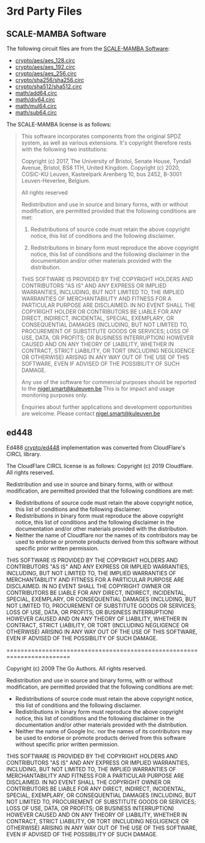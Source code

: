 # 3rd Party Files

## SCALE-MAMBA Software

The following circuit files are from the [SCALE-MAMBA Software](https://homes.esat.kuleuven.be/~nsmart/SCALE/):

 - [crypto/aes/aes_128.circ](crypto/aes/aes_128.circ)
 - [crypto/aes/aes_192.circ](crypto/aes/aes_192.circ)
 - [crypto/aes/aes_256.circ](crypto/aes/aes_256.circ)
 - [crypto/sha256/sha256.circ](crypto/sha256/sha256.circ)
 - [crypto/sha512/sha512.circ](crypto/sha512/sha512.circ)
 - [math/add64.circ](math/add64.circ)
 - [math/div64.circ](math/div64.circ)
 - [math/mul64.circ](math/mul64.circ)
 - [math/sub64.circ](math/sub64.circ)

The SCALE-MAMBA license is as follows:

> This software incorporates components from the original SPDZ system, as well as various
> extensions. It's  copyright therefore rests with the following two institutions:
>
> Copyright (c) 2017, The University of Bristol, Senate House, Tyndall Avenue, Bristol, BS8 1TH, United Kingdom.
> Copyright (c) 2020, COSIC-KU Leuven, Kasteelpark Arenberg 10, bus 2452, B-3001 Leuven-Heverlee, Belgium.
>
> All rights reserved
>
> Redistribution and use in source and binary forms, with or without modification, are permitted provided that the following conditions are met:
>
> 1. Redistributions of source code must retain the above copyright notice, this list of conditions and the following disclaimer.
>
> 2. Redistributions in binary form must reproduce the above copyright notice, this list of conditions and the following disclaimer in the documentation and/or other materials provided with the distribution.
>
> THIS SOFTWARE IS PROVIDED BY THE COPYRIGHT HOLDERS AND CONTRIBUTORS "AS IS" AND ANY EXPRESS OR IMPLIED WARRANTIES, INCLUDING, BUT NOT LIMITED TO, THE IMPLIED WARRANTIES OF MERCHANTABILITY AND FITNESS FOR A PARTICULAR PURPOSE ARE DISCLAIMED. IN NO EVENT SHALL THE COPYRIGHT HOLDER OR CONTRIBUTORS BE LIABLE FOR ANY DIRECT, INDIRECT, INCIDENTAL, SPECIAL, EXEMPLARY, OR CONSEQUENTIAL DAMAGES (INCLUDING, BUT NOT LIMITED TO, PROCUREMENT OF SUBSTITUTE GOODS OR SERVICES; LOSS OF USE, DATA, OR PROFITS; OR BUSINESS INTERRUPTION) HOWEVER CAUSED AND ON ANY THEORY OF LIABILITY, WHETHER IN CONTRACT, STRICT LIABILITY, OR TORT (INCLUDING NEGLIGENCE OR OTHERWISE) ARISING IN ANY WAY OUT OF THE USE OF THIS SOFTWARE, EVEN IF ADVISED OF THE POSSIBILITY OF SUCH DAMAGE.
>
>
> Any use of the software for commercial purposes should be reported to the nigel.smart@kuleuven.be
> This is for impact and usage monitoring purposes only.
>
> Enquiries about further applications and development opportunities are welcome. Please contact nigel.smart@kuleuven.be

## ed448

Ed488 [crypto/ed448](crypto/ed448) implementation was converted from CloudFlare's CIRCL library.

The CloudFlare CIRCL license is as follows:
Copyright (c) 2019 Cloudflare. All rights reserved.

Redistribution and use in source and binary forms, with or without
modification, are permitted provided that the following conditions are
met:

   * Redistributions of source code must retain the above copyright
notice, this list of conditions and the following disclaimer.
   * Redistributions in binary form must reproduce the above
copyright notice, this list of conditions and the following disclaimer
in the documentation and/or other materials provided with the
distribution.
   * Neither the name of Cloudflare nor the names of its
contributors may be used to endorse or promote products derived from
this software without specific prior written permission.

THIS SOFTWARE IS PROVIDED BY THE COPYRIGHT HOLDERS AND CONTRIBUTORS
"AS IS" AND ANY EXPRESS OR IMPLIED WARRANTIES, INCLUDING, BUT NOT
LIMITED TO, THE IMPLIED WARRANTIES OF MERCHANTABILITY AND FITNESS FOR
A PARTICULAR PURPOSE ARE DISCLAIMED. IN NO EVENT SHALL THE COPYRIGHT
OWNER OR CONTRIBUTORS BE LIABLE FOR ANY DIRECT, INDIRECT, INCIDENTAL,
SPECIAL, EXEMPLARY, OR CONSEQUENTIAL DAMAGES (INCLUDING, BUT NOT
LIMITED TO, PROCUREMENT OF SUBSTITUTE GOODS OR SERVICES; LOSS OF USE,
DATA, OR PROFITS; OR BUSINESS INTERRUPTION) HOWEVER CAUSED AND ON ANY
THEORY OF LIABILITY, WHETHER IN CONTRACT, STRICT LIABILITY, OR TORT
(INCLUDING NEGLIGENCE OR OTHERWISE) ARISING IN ANY WAY OUT OF THE USE
OF THIS SOFTWARE, EVEN IF ADVISED OF THE POSSIBILITY OF SUCH DAMAGE.

========================================================================

Copyright (c) 2009 The Go Authors. All rights reserved.

Redistribution and use in source and binary forms, with or without
modification, are permitted provided that the following conditions are
met:

   * Redistributions of source code must retain the above copyright
notice, this list of conditions and the following disclaimer.
   * Redistributions in binary form must reproduce the above
copyright notice, this list of conditions and the following disclaimer
in the documentation and/or other materials provided with the
distribution.
   * Neither the name of Google Inc. nor the names of its
contributors may be used to endorse or promote products derived from
this software without specific prior written permission.

THIS SOFTWARE IS PROVIDED BY THE COPYRIGHT HOLDERS AND CONTRIBUTORS
"AS IS" AND ANY EXPRESS OR IMPLIED WARRANTIES, INCLUDING, BUT NOT
LIMITED TO, THE IMPLIED WARRANTIES OF MERCHANTABILITY AND FITNESS FOR
A PARTICULAR PURPOSE ARE DISCLAIMED. IN NO EVENT SHALL THE COPYRIGHT
OWNER OR CONTRIBUTORS BE LIABLE FOR ANY DIRECT, INDIRECT, INCIDENTAL,
SPECIAL, EXEMPLARY, OR CONSEQUENTIAL DAMAGES (INCLUDING, BUT NOT
LIMITED TO, PROCUREMENT OF SUBSTITUTE GOODS OR SERVICES; LOSS OF USE,
DATA, OR PROFITS; OR BUSINESS INTERRUPTION) HOWEVER CAUSED AND ON ANY
THEORY OF LIABILITY, WHETHER IN CONTRACT, STRICT LIABILITY, OR TORT
(INCLUDING NEGLIGENCE OR OTHERWISE) ARISING IN ANY WAY OUT OF THE USE
OF THIS SOFTWARE, EVEN IF ADVISED OF THE POSSIBILITY OF SUCH DAMAGE.